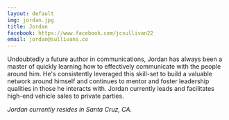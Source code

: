 ```yaml
---
layout: default
img: jordan.jpg
title: Jordan
facebook: https://www.facebook.com/jcsullivan22
email: jordan@sullivans.co
---
```


Undoubtedly a future author in communications, Jordan has always been a master
of quickly learning how to effectively communicate with the people around him.
He's consistently leveraged this skill-set to build a valuable network around
himself and continues to mentor and foster leadership qualities in those he
interacts with. Jordan currently leads and facilitates high-end vehicle sales
to private parties.

_Jordan currently resides in Santa Cruz, CA._